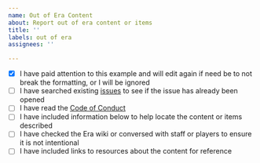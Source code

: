```yaml
---
name: Out of Era Content
about: Report out of era content or items
title: ''
labels: out of era
assignees: ''

---
```


<!-- remove space and place 'x' mark between square [] brackets or click the checkbox after saving to affirm: -->
- [x] I have paid attention to this example and will edit again if need be to not break the formatting, or I will be ignored
- [ ] I have searched existing [issues](https://github.com/EraPrivateServer/server/issues) to see if the issue has already been opened
- [ ] I have read the [Code of Conduct](https://github.com/EraPrivateServer/server/wiki)
- [ ] I have included information below to help locate the content or items described
- [ ] I have checked the Era wiki or conversed with staff or players to ensure it is not intentional
- [ ] I have included links to resources about the content for reference
